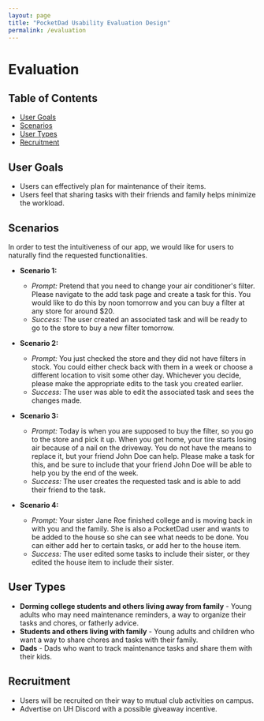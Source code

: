 ```yaml
---
layout: page
title: "PocketDad Usability Evaluation Design"
permalink: /evaluation
---
```


# Evaluation

## Table of Contents
* [User Goals](#user-goals)
* [Scenarios](#scenarios)
* [User Types](#user-types)
* [Recruitment](#recruitment)

## User Goals
* Users can effectively plan for maintenance of their items.
* Users feel that sharing tasks with their friends and family helps minimize the workload.

## Scenarios
In order to test the intuitiveness of our app, we would like for users to naturally find the requested functionalities. 

* **Scenario 1:**
  * _Prompt:_ Pretend that you need to change your air conditioner's filter. Please navigate to the add task page and create a task for this. You would like to do this by noon tomorrow and you can buy a filter at any store for around $20.
  * _Success:_ The user created an associated task and will be ready to go to the store to buy a new filter tomorrow.

* **Scenario 2:**
  * _Prompt:_ You just checked the store and they did not have filters in stock. You could either check back with them in a week or choose a different location to visit some other day. Whichever you decide, please make the appropriate edits to the task you created earlier.
  * _Success:_ The user was able to edit the associated task and sees the changes made.

* **Scenario 3:**
  * _Prompt:_ Today is when you are supposed to buy the filter, so you go to the store and pick it up. When you get home, your tire starts losing air because of a nail on the driveway. You do not have the means to replace it, but your friend John Doe can help. Please make a task for this, and be sure to include that your friend John Doe will be able to help you by the end of the week.
  * _Success:_ The user creates the requested task and is able to add their friend to the task.

* **Scenario 4:**
  * _Prompt:_ Your sister Jane Roe finished college and is moving back in with you and the family. She is also a PocketDad user and wants to be added to the house so she can see what needs to be done. You can either add her to certain tasks, or add her to the house item.
  * _Success:_ The user edited some tasks to include their sister, or they edited the house item to include their sister.

## User Types
* <b>Dorming college students and others living away from family</b> - Young adults who may need maintenance reminders, a way to organize their tasks and chores, or fatherly advice.
* <b>Students and others living with family</b> - Young adults and children who want a way to share chores and tasks with their family.
* <b>Dads</b> - Dads who want to track maintenance tasks and share them with their kids.

## Recruitment
* Users will be recruited on their way to mutual club activities on campus.
* Advertise on UH Discord with a possible giveaway incentive.
